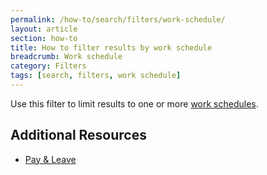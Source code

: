 ```yaml
---
permalink: /how-to/search/filters/work-schedule/
layout: article
section: how-to
title: How to filter results by work schedule
breadcrumb: Work schedule
category: Filters
tags: [search, filters, work schedule]
---
```


Use this filter to limit results to one or more [work schedules](../../../../working-in-government/pay-and-leave/work-schedules/).

## Additional Resources

* [Pay & Leave](../../../../working-in-government/pay-and-leave/)